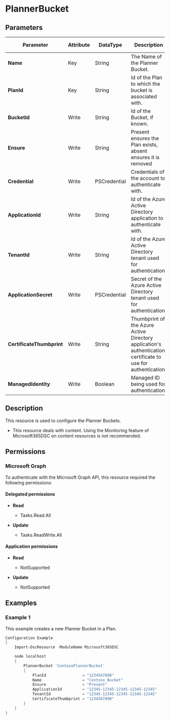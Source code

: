 ﻿# PlannerBucket

## Parameters

| Parameter | Attribute | DataType | Description | Allowed Values |
| --- | --- | --- | --- | --- |
| **Name** | Key | String | The Name of the Planner Bucket. | |
| **PlanId** | Key | String | Id of the Plan to which the bucket is associated with. | |
| **BucketId** | Write | String | Id of the Bucket, if known. | |
| **Ensure** | Write | String | Present ensures the Plan exists, absent ensures it is removed | `Present`, `Absent` |
| **Credential** | Write | PSCredential | Credentials of the account to authenticate with. | |
| **ApplicationId** | Write | String | Id of the Azure Active Directory application to authenticate with. | |
| **TenantId** | Write | String | Id of the Azure Active Directory tenant used for authentication. | |
| **ApplicationSecret** | Write | PSCredential | Secret of the Azure Active Directory tenant used for authentication. | |
| **CertificateThumbprint** | Write | String | Thumbprint of the Azure Active Directory application's authentication certificate to use for authentication. | |
| **ManagedIdentity** | Write | Boolean | Managed ID being used for authentication. | |

## Description

This resource is used to configure the Planner Buckets.

* This resource deals with content. Using the Monitoring feature
  of Microsoft365DSC on content resources is not recommended.

## Permissions

### Microsoft Graph

To authenticate with the Microsoft Graph API, this resource required the following permissions:

#### Delegated permissions

- **Read**

    - Tasks.Read.All

- **Update**

    - Tasks.ReadWrite.All

#### Application permissions

- **Read**

    - NotSupported

- **Update**

    - NotSupported

## Examples

### Example 1

This example creates a new Planner Bucket in a Plan.

```powershell
Configuration Example
{
    Import-DscResource -ModuleName Microsoft365DSC

    node localhost
    {
        PlannerBucket 'ContosoPlannerBucket'
        {
            PlanId                = "1234567890"
            Name                  = "Contoso Bucket"
            Ensure                = "Present"
            ApplicationId         = "12345-12345-12345-12345-12345"
            TenantId              = "12345-12345-12345-12345-12345"
            CertificateThumbprint = "1234567890"
        }
    }
}
```

